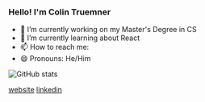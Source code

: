 ### Hello! I'm Colin Truemner

- 🔭 I’m currently working on my Master's Degree in CS
- 🌱 I’m currently learning about React
- 📫 How to reach me: 
- 😄 Pronouns: He/Him

![GitHub stats](https://github-readme-stats.vercel.app/api?username=cjt157&show_icons=true&hide_border=true)

[website]
[linkedin]

[website]: https://cjt157.github.io/Portfolio/
[linkedin]: https://www.linkedin.com/in/colin-truemner-447563191/

